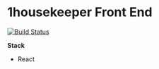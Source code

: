 # 1housekeeper Front End

[![Build Status](https://travis-ci.org/juntao-dev/1housekeeper.svg?branch=master)](https://travis-ci.org/juntao-dev/1housekeeper)

**Stack**

- React
